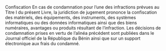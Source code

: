 Confiscation
En cas de condamnation pour l’une des infractions prévues au Titre I du présent Livre, la juridiction de jugement prononce la confiscation des matériels, des équipements, des instruments, des systèmes informatiques ou des données informatiques ainsi que des biens numéraires, avantages ou produits résultant de l’infraction.
Les décisions de condamnation prises en vertu de l’alinéa précédent sont publiées dans le Journal officiel de la République du Bénin ainsi que sur un support électronique aux frais du condamné.